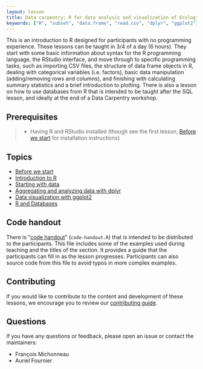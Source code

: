 ```yaml
---
layout: lesson
title: Data carpentry: R for data analysis and visualization of Ecological Data
keywords: ["R", "subset", "data.frame", "read.csv", "dplyr", "ggplot2"]
---
```


This is an introduction to R designed for participants with no programming
experience. These lessons can be taught in 3/4 of a day (6 hours). They start
with some basic information about syntax for the R programming language, the
RStudio interface, and move through to specific programming tasks, such as
importing CSV files, the structure of data frame objects in R, dealing with
categorical variables (i.e. factors), basic data manipulation (adding/removing
rows and columns), and finishing with calculating summary statistics and a brief
introduction to plotting. There is also a lesson on how to use databases from R that is intended to be taught after the SQL lesson, and ideally at the end of a Data Carpentry workshop.

## Prerequisites

> * Having R and RStudio installed (though see the first
> lesson, [Before we start](00-before-we-start.html) for installation
> instructions)

## Topics

* [Before we start](00-before-we-start.html)
* [Introduction to R](01-intro-to-r.html)
* [Starting with data](02-starting-with-data.html)
* [Aggregating and analyzing data with dplyr](03-dplyr.html)
* [Data visualization with ggplot2](04-visualization-ggplot2.html)
* [R and Databases](05-r-and-databases.html)

## Code handout

There is "[code handout](code-handout.R)" (`code-handout.R`) that is intended to
be distributed to the participants. This file includes some of the examples used
during teaching and the titles of the section. It provides a guide that the
participants can fill in as the lesson progresses. Participants can also source
code from this file to avoid typos in more complex examples.

## Contributing

If you would like to contribute to the content and development of these lessons,
we encourage you to review our [contributing guide](CONTRIBUTING.md).

## Questions

If you have any questions or feedback, please open an issue or contact the
maintainers:

* François Michonneau
* Auriel Fournier

